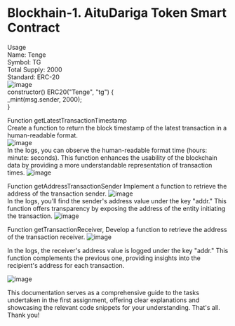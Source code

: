 # Blockhain-1. AituDariga Token Smart Contract
Usage <br>
Name: Tenge <br>
Symbol: TG<br>
Total Supply: 2000<br>
Standard: ERC-20<br>
![image](https://github.com/darigasekerbek/Blockhain-1/assets/129574982/ae0f529c-6153-4f83-8378-7366a44e5d93)<br>
 constructor() ERC20("Tenge", "tg") {<br>
        _mint(msg.sender, 2000);<br>
    }<br>

Function getLatestTransactionTimestamp  
Create a function to return the block timestamp of the latest transaction in a human-readable format.  
![image](https://github.com/darigasekerbek/Blockhain-1/assets/129574982/9bf00126-05be-4b11-946d-930bb2b28dfe)  
  In the logs, you can observe the human-readable format time (hours: minute: seconds). This function enhances the usability of the blockchain data by providing a more understandable representation of transaction times.
![image](https://github.com/darigasekerbek/Blockhain-1/assets/129574982/1971ea5e-c7ef-4ce0-b2f2-d1b4ffe37a1c)

Function getAddressTransactionSender
Implement a function to retrieve the address of the transaction sender.
![image](https://github.com/darigasekerbek/Blockhain-1/assets/129574982/669b1d4b-a441-463e-a4ee-f0340ac309a7)  
In the logs, you'll find the sender's address value under the key "addr." This function offers transparency by exposing the address of the entity initiating the transaction.
![image](https://github.com/darigasekerbek/Blockhain-1/assets/129574982/1e73012d-a7fd-4ea5-8f84-14928ab5930a)

Function getTransactionReceiver, 
Develop a function to retrieve the address of the transaction receiver.
![image](https://github.com/darigasekerbek/Blockhain-1/assets/129574982/e2b0569f-c75f-4ccf-a896-e712942d4ecb)

In the logs, the receiver's address value is logged under the key "addr." This function complements the previous one, providing insights into the recipient's address for each transaction.

![image](https://github.com/darigasekerbek/Blockhain-1/assets/129574982/efb0d4e1-df1e-4850-b2fd-03e9ba922fac)


This documentation serves as a comprehensive guide to the tasks undertaken in the first assignment, offering clear explanations and showcasing the relevant code snippets for your understanding.
That's all. Thank you!


